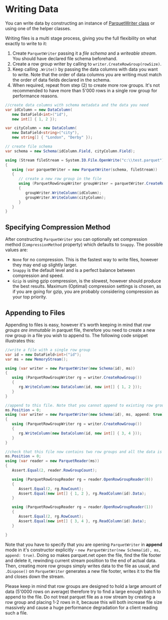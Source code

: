 # Writing Data

You can write data by constructing an instance of [ParquetWriter class](../src/Parquet/ParquetWriter.cs) or using one of the helper classes.

Writing files is a multi stage process, giving you the full flexibility on what exactly to write to it:

1. Create `ParquetWriter` passing it a *file schema* and a *writeable stream*. You should have declared file schema beforehand.
2. Create a row group writer by calling to `writer.CreateRowGroup(rowSize)`.
3. Keep calling `.Write()` by passing the data columns with data you want to write. Note that the order of data columns you are writing must match the order of data fields declared in the schema.
4. When required, repeat from step (2) to create more row groups. It's not recommended to have more than 5'000 rows in a single row group for performance reasons.

```csharp
//create data columns with schema metadata and the data you need
var idColumn = new DataColumn(
   new DataField<int>("id"),
   new int[] { 1, 2 });

var cityColumn = new DataColumn(
   new DataField<string>("city"),
   new string[] { "London", "Derby" });

// create file schema
var schema = new Schema(idColumn.Field, cityColumn.Field);

using (Stream fileStream = System.IO.File.OpenWrite("c:\\test.parquet"))
{
   using (var parquetWriter = new ParquetWriter(schema, fileStream))
   {
      // create a new row group in the file
      using (ParquetRowGroupWriter groupWriter = parquetWriter.CreateRowGroup())
      {
         groupWriter.WriteColumn(idColumn);
         groupWriter.WriteColumn(cityColumn);
      }
   }
}
```

## Specifying Compression Method

After constructing `ParquetWriter` you can optionally set compression method (`CompressionMethod` property) which defaults to `Snappy`. The possible values are:

- `None` for no compression. This is the fastest way to write files, however they may end up slightly larger.
- `Snappy` is the default level and is a perfect balance between compression and speed.
- `Gzip` is using gzip compression, is the slowest, however should produce the best results. Maximum (Optimal) compression settings is chosen, as if you are going for gzip, you are probably considering compression as your top priority.


## Appending to Files

Appending to files is easy, however it's worth keeping in mind that *row groups are immutable* in parquet file, therefore you need to create a new row group in a file you wish to append to. The following code snippet illustrates this:

```csharp
//write a file with a single row group
var id = new DataField<int>("id");
var ms = new MemoryStream();

using (var writer = new ParquetWriter(new Schema(id), ms))
{
   using (ParquetRowGroupWriter rg = writer.CreateRowGroup())
   {
      rg.WriteColumn(new DataColumn(id, new int[] { 1, 2 }));
   }
}

//append to this file. Note that you cannot append to existing row group, therefore create a new one
ms.Position = 0;
using (var writer = new ParquetWriter(new Schema(id), ms, append: true))
{
   using (ParquetRowGroupWriter rg = writer.CreateRowGroup())
   {
      rg.WriteColumn(new DataColumn(id, new int[] { 3, 4 }));
   }
}

//check that this file now contains two row groups and all the data is valid
ms.Position = 0;
using (var reader = new ParquetReader(ms))
{
   Assert.Equal(2, reader.RowGroupCount);

   using (ParquetRowGroupReader rg = reader.OpenRowGroupReader(0))
   {
      Assert.Equal(2, rg.RowCount);
      Assert.Equal(new int[] { 1, 2 }, rg.ReadColumn(id).Data);
   }

   using (ParquetRowGroupReader rg = reader.OpenRowGroupReader(1))
   {
      Assert.Equal(2, rg.RowCount);
      Assert.Equal(new int[] { 3, 4 }, rg.ReadColumn(id).Data);
   }

}

```

Note that you have to specify that you are opening `ParquetWriter` in **append** mode in it's constructor explicitly - `new ParquetWriter(new Schema(id), ms, append: true)`. Doing so makes parquet.net open the file, find the file footer and delete it, rewinding current stream posiition to the end of actual data. Then, creating more row groups simply writes data to the file as usual, and `.Dispose()` on `ParquetWriter` generates a new file footer, writes it to the file and closes down the stream.

Please keep in mind that row groups are designed to hold a large amount of data (5'0000 rows on average) therefore try to find a large enough batch to append to the file. Do not treat parquet file as a row stream by creating a row group and placing 1-2 rows in it, because this will both increase file size massively and cause a huge performance degradation for a client reading such a file.